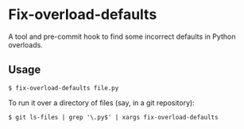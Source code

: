 # Fix-overload-defaults

A tool and pre-commit hook to find some incorrect defaults in Python overloads.

## Usage

```console
$ fix-overload-defaults file.py
```

To run it over a directory of files (say, in a git repository):

```console
$ git ls-files | grep '\.py$' | xargs fix-overload-defaults
```
